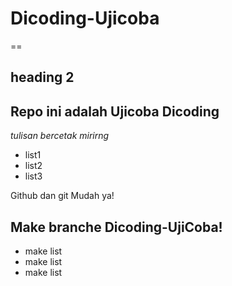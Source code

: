 # Dicoding-Ujicoba

== 
## heading 2

Repo ini adalah Ujicoba Dicoding
--
 *tulisan bercetak mirirng*
- list1
- list2
- list3  

Github dan git Mudah ya!


## Make branche Dicoding-UjiCoba! 
- make list 
- make list 
- make list 

